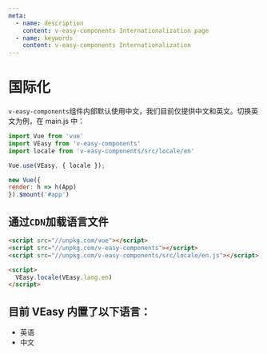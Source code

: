 ```yaml
---
meta:
  - name: description
    content: v-easy-components Internationalization page
  - name: keywords
    content: v-easy-components Internationalization
---
```


# 国际化

`v-easy-components`组件内部默认使用中文，我们目前仅提供中文和英文。切换英文为例，在 main.js 中：

```javascript
import Vue from 'vue'
import VEasy from 'v-easy-components'
import locale from 'v-easy-components/src/locale/en'

Vue.use(VEasy, { locale });

new Vue({
render: h => h(App)
}).$mount('#app')
```

## 通过`CDN`加载语言文件

```html
<script src="//unpkg.com/vue"></script>
<script src="//unpkg.com/v-easy-components"></script>
<script src="//unpkg.com/v-easy-components/src/locale/en.js"></script>

<script>
  VEasy.locale(VEasy.lang.en)
</script>
```

## 目前 VEasy 内置了以下语言：

+ 英语
+ 中文
